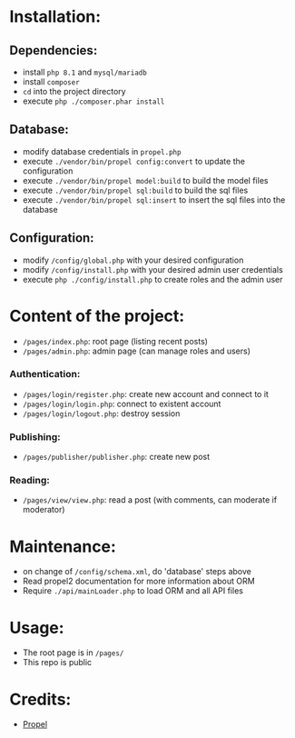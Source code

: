# Installation:
## Dependencies:
* install ``php 8.1`` and ``mysql/mariadb``
* install ``composer``
* ``cd`` into the project directory
* execute ``php ./composer.phar install``

## Database:
* modify database credentials in ``propel.php``
* execute ``./vendor/bin/propel config:convert`` to update the configuration
* execute ``./vendor/bin/propel model:build`` to build the model files
* execute ``./vendor/bin/propel sql:build`` to build the sql files
* execute ``./vendor/bin/propel sql:insert`` to insert the sql files into the database

## Configuration:
* modify ``/config/global.php`` with your desired configuration
* modify ``/config/install.php`` with your desired admin user credentials
* execute ``php ./config/install.php`` to create roles and the admin user

# Content of the project:
* ``/pages/index.php``: root page (listing recent posts)
* ``/pages/admin.php``: admin page (can manage roles and users)
### Authentication:
* ``/pages/login/register.php``: create new account and connect to it
* ``/pages/login/login.php``: connect to existent account
* ``/pages/login/logout.php``: destroy session
### Publishing:
* ``/pages/publisher/publisher.php``: create new post
### Reading:
* ``/pages/view/view.php``: read a post (with comments, can moderate if moderator)

# Maintenance:
* on change of ``/config/schema.xml``, do 'database' steps above
* Read propel2 documentation for more information about ORM
* Require ``./api/mainLoader.php`` to load ORM and all API files

# Usage:
* The root page is in ``/pages/``
* This repo is public

# Credits:
* [Propel](https://github.com/propelorm/Propel2)